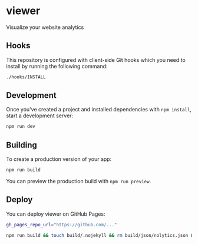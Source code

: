 # viewer

Visualize your website analytics

## Hooks

This repository is configured with client-side Git hooks which you need to install by running the following command:

```bash
./hooks/INSTALL
```

## Development

Once you've created a project and installed dependencies with `npm install`, start a development server:

```bash
npm run dev
```

## Building

To create a production version of your app:

```bash
npm run build
```

You can preview the production build with `npm run preview`.

## Deploy

You can deploy viewer on GitHub Pages:

```bash
gh_pages_repo_url="https://github.com/..."

npm run build && touch build/.nojekyll && rm build/json/nolytics.json && npx gh-pages -d build -b master -r $gh_pages_repo_url -t true
```
